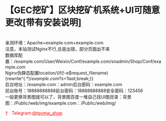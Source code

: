 # 【GEC挖矿】区块挖矿机系统+UI可随意更改[带有安装说明]

<br>亲测环境：Apache+example.com+example.com<br>注意，本站测试Nginx不行,总是出错，部分页面出不来<br>数据库配置：/example.com/User/Weixin/Conf/example.com/snadmin/Shop/Conf/example.com<br>Nginx伪静态配置location/{if(!-e$request_filename){rewrite^(.*)$/example.com?s=$1last;break;}}<br>后台地址：/example.com：admin后台密码：example.com<br>前台账号：18888888888前台密码：18888888888安全密码：123456<br>一般更换背景图就可以了，背景图百度一堆自己找UI图目录：背景图：/Public/web/img/example.com：/Public/web/img/




<p style="color: red;"><img src="https://cdn-icons-png.flaticon.com/512/2111/2111646.png" alt="Telegram Icon" style="width: 16px; vertical-align: middle; margin-right: 5px;">Telegram:<a href="https://t.me/tgymw_shop" style="color: red;">@tgymw_shop</a></p>
